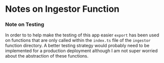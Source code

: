 # Notes on Ingestor Function

### Note on Testing

In order to to help make the testing of this app easier `export` has been used on functions that are only called within the `index.ts` file of the `ingestor` function directory. A better testing strategy would probably need to be implemented for a production deployment although I am not super worried about the abstraction of these functions. 